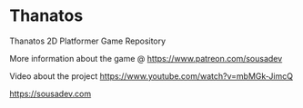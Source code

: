 # Thanatos
Thanatos 2D Platformer Game Repository

More information about the game @ https://www.patreon.com/sousadev

Video about the project https://www.youtube.com/watch?v=mbMGk-JimcQ

https://sousadev.com
